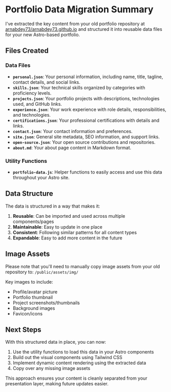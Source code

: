 # Portfolio Data Migration Summary

I've extracted the key content from your old portfolio repository at [arnabdey73/arnabdey73.github.io](https://github.com/arnabdey73/arnabdey73.github.io) and structured it into reusable data files for your new Astro-based portfolio.

## Files Created

### Data Files

- **`personal.json`**: Your personal information, including name, title, tagline, contact details, and social links.
- **`skills.json`**: Your technical skills organized by categories with proficiency levels.
- **`projects.json`**: Your portfolio projects with descriptions, technologies used, and GitHub links.
- **`experience.json`**: Your work experience with role details, responsibilities, and technologies.
- **`certifications.json`**: Your professional certifications with details and links.
- **`contact.json`**: Your contact information and preferences.
- **`site.json`**: General site metadata, SEO information, and support links.
- **`open-source.json`**: Your open source contributions and repositories.
- **`about.md`**: Your about page content in Markdown format.

### Utility Functions

- **`portfolio-data.js`**: Helper functions to easily access and use this data throughout your Astro site.

## Data Structure

The data is structured in a way that makes it:

1. **Reusable**: Can be imported and used across multiple components/pages
2. **Maintainable**: Easy to update in one place
3. **Consistent**: Following similar patterns for all content types
4. **Expandable**: Easy to add more content in the future

## Image Assets

Please note that you'll need to manually copy image assets from your old repository to:
`/public/assets/img/`

Key images to include:
- Profile/avatar picture
- Portfolio thumbnail
- Project screenshots/thumbnails
- Background images
- Favicon/icons

## Next Steps

With this structured data in place, you can now:

1. Use the utility functions to load this data in your Astro components
2. Build out the visual components using Tailwind CSS
3. Implement dynamic content rendering using the extracted data
4. Copy over any missing image assets 

This approach ensures your content is cleanly separated from your presentation layer, making future updates easier.
